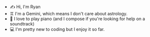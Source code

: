 - ✍️ Hi, I'm Ryan
- ♊ I'm a Gemini, which means I don't care about astrology.
- 🎹 I love to play piano (and I compose if you're looking for help on a soundtrack)
- 💻 I'm pretty new to coding but I enjoy it so far.


